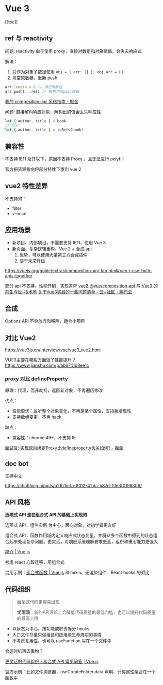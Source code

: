 # Vue 3
[[toc]]

## ref 与 reactivity

问题: reactivity 由于使用 proxy，直接对数组和对象赋值，会失去响应式

解法：
1. 只作为对象子数据使用 `obj = { arr: [] }; obj.arr = []`
2. 清空原数组，重新 push
```js
arr.length = 0 // 清空原数组
arr.push(...res) // 解构然后push进去
```

[我的 composition-api 风格指南 - 掘金](https://juejin.cn/post/7044154218977951758)

问题: 直接解构响应对象，解构出的值会丢失响应性
```js
let { author, title } = book
// fix
let { author, title } = toRefs(book)
```

## 兼容性

不支持 IE11 及其以下，原因不支持 Proxy ，且无法进行 polyfill

官方把资源投向将部分特性下发到 vue 2

## vue2 特性差异

不支持的：
- filter
- v-once

## 应用场景

- 新项目、内部项目，不需要支持 IE11，使用 Vue 3
- 新页面、复杂逻辑重构，Vue 2 + 合成 api
    1. 优势，可以使用大量第三方合成插件
    2. 便于未来升级

https://vuejs.org/guide/extras/composition-api-faq.html#can-i-use-both-apis-together

部分 api 不支持，性能开销，实现差异
[vue2 @vue/composition-api 与 Vue3 的前生今世-技术圈](https://jishuin.proginn.com/p/763bfbd68836)
[关于Vue3实践的一些问题清单 - 云+社区 - 腾讯云](https://cloud.tencent.com/developer/article/1893083)

## 合成

Options API 不会放弃和移除，适合小项目

## 对比 Vue2

https://vue3js.cn/interview/vue/vue3_vue2.html

VUE3主要在哪些方面做了性能提升？https://www.jianshu.com/p/ab6741d8ee1c


### proxy 对比 defineProperty

原理：代理，而非劫持，返回新对象，不再遍历修改

优点：
- 性能更优：监听整个对象变化，不再是某个属性，支持新增属性
- 支持数组变更，不再 hack

缺点：
- 兼容性：chrome 49+，不支持 IE

[面试官: 实现双向绑定Proxy比defineproperty优劣如何? - 掘金](https://juejin.im/post/6844903601416978439)


## doc bot

支持中文

https://chatthing.ai/bots/a2625c1a-8012-42dc-b87d-10e3f0196306/

## API 风格

**选项式 API 是在组合式 API 的基础上实现的**

选项式 API：组件实例 为中心，面向对象，对初学者更友好

组合式 API：函数作用域内定义响应式状态变量，并将从多个函数中得到的状态组合起来处理复杂问题。更灵活，对响应系统理解要求更高，组织和重用能力更强大

[简介 | Vue.js](https://cn.vuejs.org/guide/introduction.html#api-styles)

考虑 react 心智迁移，用组合式

混用示例：[组合式函数 | Vue.js](https://cn.vuejs.org/guide/reusability/composables.html#using-composables-in-options-api)
和 mixin、无渲染组件、React hooks 的对比

## 代码组织

> 面条式代码更容易出现
> 
> **尤雨溪**：新的API理论上会降低代码质量的最低门槛，也可以提升代码质量的最高上限

- 以状态为中心，按功能或职责拆分 hooks
- 入口文件尽量只做组装和应用级生命周期的事情
- 不考虑复用性，也可以 useFunction 写在一个文件中

合适时机再去重构？


[更灵活的代码组织 - 组合式 API 常见问答 | Vue.js](https://cn.vuejs.org/guide/extras/composition-api-faq.html#more-flexible-code-organization)

官方示例：比如文件浏览器，useCreateFolder  data 声明、计算属性聚合在一个函数中